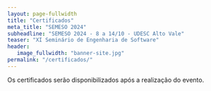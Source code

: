 ```yaml
---
layout: page-fullwidth
title: "Certificados"
meta_title: "SEMESO 2024"
subheadline: "SEMESO 2024 - 8 a 14/10 - UDESC Alto Vale"
teaser: "XI Seminário de Engenharia de Software"
header:
   image_fullwidth: "banner-site.jpg"
permalink: "/certificados/"
---
```

Os certificados serão disponibilizados após a realização do evento.

<!--Foram emitidos certificados eletrônicos para os **participantes** de palestras e minicursos, e também para os **ministrantes** das palestras e minicursos.

**Atenção** para os critérios de emissão de certificados, descritos mais abaixo.


### Acesso aos Certificados

Os certificados devem ser baixados através do sistema de certificados da UDESC, disponível em [https://certificados.sistemas.udesc.br/Certificados/MeusCertificados][certificados] 

O participante que **possui vínculo** com a UDESC deve clicar na opção **Acesso via ID UDESC para listar certificados**.

O participante que **NÃO possui vínculo** com a UDESC, deve seguir o passo a passo descrito no site e informar o **CPF** quando for solicitado o número do documento.


### Palestras

Foi emitido um certificado de **participação no SEMESO 2023** para o participante que **registrou presença** nas **palestras** do evento.  

A presença foi registrada através da assinatura do participante em listas de frequência, que foram circuladas em cada palestra.

A **carga horária** do certificado é proporcional às palestras que o participante **registrou presença**.

O certificado pode ser utilizado para validar atividades complementares. 


### Minicursos

Foi emitido um certificado para cada minicurso em que o participante registrou **100% de frequência**.  Os instrutores foram orientados a realizar **chamadas nominais** durante a realização do minicurso para registrar a frequência.

O participante inscrito que **não compareceu** ao minicurso, além de não receber certificado, poderá ser impedido de participar de minicursos na próxima edição do SEMESO.

Os certificados dos minicursos poderão ser utilizados para validar atividades complementares.-->





[certificados]: https://certificados.sistemas.udesc.br/Certificados/MeusCertificados

